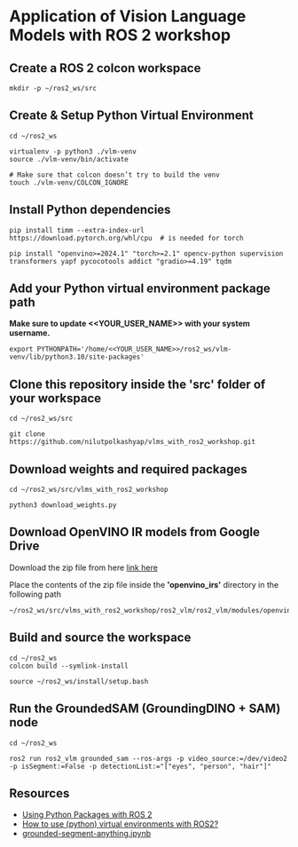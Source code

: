 # Application of Vision Language Models with ROS 2 workshop

## Create a ROS 2 colcon workspace

```
mkdir -p ~/ros2_ws/src
```

## Create & Setup Python Virtual Environment 
```
cd ~/ros2_ws

virtualenv -p python3 ./vlm-venv                      
source ./vlm-venv/bin/activate

# Make sure that colcon doesn’t try to build the venv
touch ./vlm-venv/COLCON_IGNORE        
```

## Install Python dependencies
```
pip install timm --extra-index-url https://download.pytorch.org/whl/cpu  # is needed for torch

pip install "openvino>=2024.1" "torch>=2.1" opencv-python supervision transformers yapf pycocotools addict "gradio>=4.19" tqdm
```

## Add your Python virtual environment package path 
**Make sure to update <<YOUR_USER_NAME>> with your system username.**
```
export PYTHONPATH='/home/<<YOUR_USER_NAME>>/ros2_ws/vlm-venv/lib/python3.10/site-packages'
```

## Clone this repository inside the 'src' folder of your workspace
```
cd ~/ros2_ws/src

git clone https://github.com/nilutpolkashyap/vlms_with_ros2_workshop.git
```

## Download weights and required packages
```
cd ~/ros2_ws/src/vlms_with_ros2_workshop

python3 download_weights.py
```

## Download OpenVINO IR models from Google Drive

Download the zip file from here [link here](https://drive.google.com/file/d/1bwEZ_kK3ePcYiRJPcbzWz4CRnf1U9hH8/view?usp=sharing)

Place the contents of the zip file inside the **'openvino_irs'** directory in the following path

```
~/ros2_ws/src/vlms_with_ros2_workshop/ros2_vlm/ros2_vlm/modules/openvino_irs
```

## Build and source the workspace 
```
cd ~/ros2_ws
colcon build --symlink-install

source ~/ros2_ws/install/setup.bash
```

## Run the GroundedSAM (GroundingDINO + SAM)  node
```
cd ~/ros2_ws

ros2 run ros2_vlm grounded_sam --ros-args -p video_source:=/dev/video2 -p isSegment:=False -p detectionList:="["eyes", "person", "hair"]"
```

## Resources
- [Using Python Packages with ROS 2](https://docs.ros.org/en/humble/How-To-Guides/Using-Python-Packages.html)
- [How to use (python) virtual environments with ROS2?
](https://answers.ros.org/question/371083/how-to-use-python-virtual-environments-with-ros2/)
- [grounded-segment-anything.ipynb](https://github.com/openvinotoolkit/openvino_notebooks/blob/latest/notebooks/grounded-segment-anything/grounded-segment-anything.ipynb)
